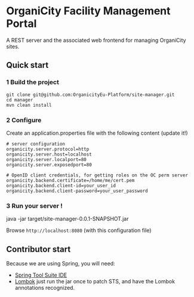 # OrganiCity Facility Management Portal

A REST server and the associated web frontend for managing OrganiCity sites.


## Quick start

### 1 Build the project

```
git clone git@github.com:OrganicityEu-Platform/site-manager.git
cd manager
mvn clean install
```

### 2 Configure

Create an application.properties file with the following content (update it!)

```
# server configuration
organicity.server.protocol=http
organicity.server.host=localhost 
organicity.server.localport=80
organicity.server.exposedport=80

# OpenID client credentials, for getting roles on the OC perm server
organicity.backend.certificate=/home/me/cert.pem
organicity.backend.client-id=your_user_id
organicity.backend.client-password=your_user_password
```

### 3 Run your server !

java -jar target/site-manager-0.0.1-SNAPSHOT.jar

Browse `http://localhost:8080` (with this configuration file)


## Contributor start

Because we are using Spring, you will need:
 * [Spring Tool Suite IDE](https://spring.io/tools/sts/all)
 * [Lombok](https://projectlombok.org/download.html) just run the jar once to patch STS, and have the Lombok annotations recognized.
